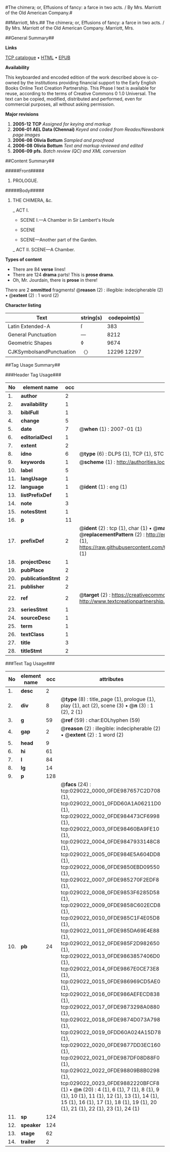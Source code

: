#The chimera; or, Effusions of fancy: a farce in two acts. / By Mrs. Marriott of the Old American Company.#

##Marriott, Mrs.##
The chimera; or, Effusions of fancy: a farce in two acts. / By Mrs. Marriott of the Old American Company.
Marriott, Mrs.

##General Summary##

**Links**

[TCP catalogue](http://www.ota.ox.ac.uk/tcp/)  • 
[HTML](http://tei.it.ox.ac.uk/tcp/Texts-HTML/free/N22/N22017.html)  • 
[EPUB](http://tei.it.ox.ac.uk/tcp/Texts-EPUB/free/N22/N22017.epub)

**Availability**

This keyboarded and encoded edition of the
	       work described above is co-owned by the institutions
	       providing financial support to the Early English Books
	       Online Text Creation Partnership. This Phase I text is
	       available for reuse, according to the terms of Creative
	       Commons 0 1.0 Universal. The text can be copied,
	       modified, distributed and performed, even for
	       commercial purposes, all without asking permission.

**Major revisions**

1. __2005-12__ __TCP__ *Assigned for keying and markup*
1. __2006-01__ __AEL Data (Chennai)__ *Keyed and coded from Readex/Newsbank page images*
1. __2006-08__ __Olivia Bottum__ *Sampled and proofread*
1. __2006-08__ __Olivia Bottum__ *Text and markup reviewed and edited*
1. __2006-09__ __pfs.__ *Batch review (QC) and XML conversion*

##Content Summary##

#####Front#####

1. PROLOGUE.

#####Body#####

1. THE CHIMERA, &c.

    _ ACT I.

      * SCENE I.—A Chamber in Sir Lambert's Houſe

      * SCENE

      * SCENE—Another part of the Garden.

    _ ACT II. SCENE—A Chamber.

**Types of content**

  * There are 84 **verse** lines!
  * There are 124 **drama** parts! This is **prose drama**.
  * Oh, Mr. Jourdain, there is **prose** in there!

There are 2 **ommitted** fragments! 
 @__reason__ (2) : illegible: indecipherable (2)  •  @__extent__ (2) : 1 word (2)

**Character listing**


|Text|string(s)|codepoint(s)|
|---|---|---|
|Latin Extended-A|ſ|383|
|General Punctuation|—|8212|
|Geometric Shapes|◊|9674|
|CJKSymbolsandPunctuation|〈〉|12296 12297|

##Tag Usage Summary##

###Header Tag Usage###

|No|element name|occ|attributes|
|---|---|---|---|
|1.|__author__|2||
|2.|__availability__|1||
|3.|__biblFull__|1||
|4.|__change__|5||
|5.|__date__|7| @__when__ (1) : 2007-01 (1)|
|6.|__editorialDecl__|1||
|7.|__extent__|2||
|8.|__idno__|6| @__type__ (6) : DLPS (1), TCP (1), STC (1), NOTIS (1), IMAGE-SET (1), EVANS-CITATION (1)|
|9.|__keywords__|1| @__scheme__ (1) : http://authorities.loc.gov/ (1)|
|10.|__label__|5||
|11.|__langUsage__|1||
|12.|__language__|1| @__ident__ (1) : eng (1)|
|13.|__listPrefixDef__|1||
|14.|__note__|3||
|15.|__notesStmt__|1||
|16.|__p__|11||
|17.|__prefixDef__|2| @__ident__ (2) : tcp (1), char (1)  •  @__matchPattern__ (2) : ([0-9\-]+):([0-9IVX]+) (1), (.+) (1)  •  @__replacementPattern__ (2) : http://eebo.chadwyck.com/downloadtiff?vid=$1&page=$2 (1), https://raw.githubusercontent.com/textcreationpartnership/Texts/master/tcpchars.xml#$1 (1)|
|18.|__projectDesc__|1||
|19.|__pubPlace__|2||
|20.|__publicationStmt__|2||
|21.|__publisher__|2||
|22.|__ref__|2| @__target__ (2) : https://creativecommons.org/publicdomain/zero/1.0/ (1), http://www.textcreationpartnership.org/docs/. (1)|
|23.|__seriesStmt__|1||
|24.|__sourceDesc__|1||
|25.|__term__|1||
|26.|__textClass__|1||
|27.|__title__|3||
|28.|__titleStmt__|2||


###Text Tag Usage###

|No|element name|occ|attributes|
|---|---|---|---|
|1.|__desc__|2||
|2.|__div__|8| @__type__ (8) : title_page (1), prologue (1), play (1), act (2), scene (3)  •  @__n__ (3) : 1 (2), 2 (1)|
|3.|__g__|59| @__ref__ (59) : char:EOLhyphen (59)|
|4.|__gap__|2| @__reason__ (2) : illegible: indecipherable (2)  •  @__extent__ (2) : 1 word (2)|
|5.|__head__|9||
|6.|__hi__|61||
|7.|__l__|84||
|8.|__lg__|14||
|9.|__p__|128||
|10.|__pb__|24| @__facs__ (24) : tcp:029022_0000_0FDE987657C2D708 (1), tcp:029022_0001_0FDD60A1A06211D0 (1), tcp:029022_0002_0FDE984473CF6998 (1), tcp:029022_0003_0FDE98460BA9FE10 (1), tcp:029022_0004_0FDE9847933148C8 (1), tcp:029022_0005_0FDE984E5A604DD8 (1), tcp:029022_0006_0FDE9850EBD09550 (1), tcp:029022_0007_0FDE985270F2EDF8 (1), tcp:029022_0008_0FDE9853F6285D58 (1), tcp:029022_0009_0FDE9858C602ECD8 (1), tcp:029022_0010_0FDE985C1F4E05D8 (1), tcp:029022_0011_0FDE985DA69E4E88 (1), tcp:029022_0012_0FDE985F2D982650 (1), tcp:029022_0013_0FDE9863857406D0 (1), tcp:029022_0014_0FDE9867E0CE73E8 (1), tcp:029022_0015_0FDE986969CD5AE0 (1), tcp:029022_0016_0FDE986AEFECD838 (1), tcp:029022_0017_0FDE9873298A0880 (1), tcp:029022_0018_0FDE9874D073A798 (1), tcp:029022_0019_0FDD60A024A15D78 (1), tcp:029022_0020_0FDE9877DD3EC160 (1), tcp:029022_0021_0FDE987DF08D88F0 (1), tcp:029022_0022_0FDE98809B8B0298 (1), tcp:029022_0023_0FDE9882220BFCF8 (1)  •  @__n__ (20) : 4 (1), 6 (1), 7 (1), 8 (1), 9 (1), 10 (1), 11 (1), 12 (1), 13 (1), 14 (1), 15 (1), 16 (1), 17 (1), 18 (1), 19 (1), 20 (1), 21 (1), 22 (1), 23 (1), 24 (1)|
|11.|__sp__|124||
|12.|__speaker__|124||
|13.|__stage__|62||
|14.|__trailer__|2||
